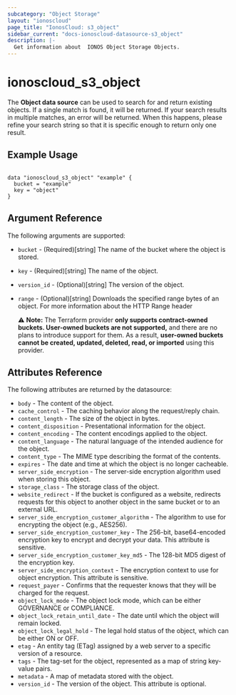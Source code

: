 ```yaml
---
subcategory: "Object Storage"
layout: "ionoscloud"
page_title: "IonosCloud: s3_object"
sidebar_current: "docs-ionoscloud-datasource-s3_object"
description: |-
  Get information about  IONOS Object Storage Objects.
---
```


# ionoscloud_s3_object

The **Object data source** can be used to search for and return existing objects.
If a single match is found, it will be returned. If your search results in multiple matches, an error will be returned.
When this happens, please refine your search string so that it is specific enough to return only one result.

## Example Usage

```hcl

data "ionoscloud_s3_object" "example" {
  bucket = "example"
  key = "object"
}

 ```

## Argument Reference

The following arguments are supported:

- `bucket` - (Required)[string] The name of the bucket where the object is stored.
- `key` - (Required)[string] The name of the object.
- `version_id` - (Optional)[string] The version of the object.
- `range` - (Optional)[string] Downloads the specified range bytes of an object. For more information about the HTTP Range header

  ⚠️ **Note:** The Terraform provider **only supports contract-owned buckets. User-owned buckets are not supported,** and there are no plans to introduce support for them. As a result, **user-owned buckets cannot be created, updated, deleted, read, or imported** using this provider.


## Attributes Reference

The following attributes are returned by the datasource:

- `body` - The content of the object.
- `cache_control` - The caching behavior along the request/reply chain.
- `content_length` - The size of the object in bytes.
- `content_disposition` - Presentational information for the object.
- `content_encoding` - The content encodings applied to the object.
- `content_language` - The natural language of the intended audience for the object.
- `content_type` - The MIME type describing the format of the contents.
- `expires` - The date and time at which the object is no longer cacheable.
- `server_side_encryption` - The server-side encryption algorithm used when storing this object.
- `storage_class` - The storage class of the object.
- `website_redirect` - If the bucket is configured as a website, redirects requests for this object to another object in the same bucket or to an external URL.
- `server_side_encryption_customer_algorithm` - The algorithm to use for encrypting the object (e.g., AES256).
- `server_side_encryption_customer_key` - The 256-bit, base64-encoded encryption key to encrypt and decrypt your data. This attribute is sensitive.
- `server_side_encryption_customer_key_md5` - The 128-bit MD5 digest of the encryption key.
- `server_side_encryption_context` - The encryption context to use for object encryption. This attribute is sensitive.
- `request_payer` - Confirms that the requester knows that they will be charged for the request.
- `object_lock_mode` - The object lock mode, which can be either GOVERNANCE or COMPLIANCE.
- `object_lock_retain_until_date` - The date until which the object will remain locked.
- `object_lock_legal_hold` - The legal hold status of the object, which can be either ON or OFF.
- `etag` - An entity tag (ETag) assigned by a web server to a specific version of a resource.
- `tags` - The tag-set for the object, represented as a map of string key-value pairs.
- `metadata` - A map of metadata stored with the object.
- `version_id` - The version of the object. This attribute is optional.